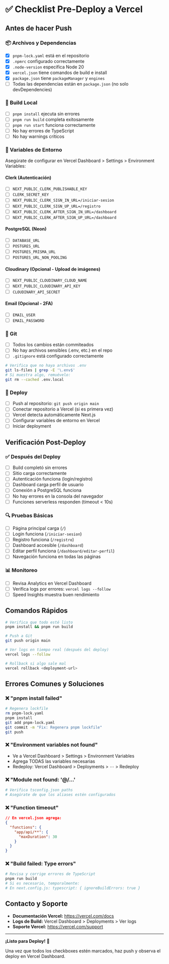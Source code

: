 # ✅ Checklist Pre-Deploy a Vercel

## Antes de hacer Push

### 📦 Archivos y Dependencias
- [x] `pnpm-lock.yaml` está en el repositorio
- [x] `.npmrc` configurado correctamente
- [x] `.node-version` especifica Node 20
- [x] `vercel.json` tiene comandos de build e install
- [x] `package.json` tiene `packageManager` y `engines`
- [ ] Todas las dependencias están en `package.json` (no solo devDependencies)

### 🔧 Build Local
- [ ] `pnpm install` ejecuta sin errores
- [ ] `pnpm run build` completa exitosamente
- [ ] `pnpm run start` funciona correctamente
- [ ] No hay errores de TypeScript
- [ ] No hay warnings críticos

### 🔐 Variables de Entorno
Asegúrate de configurar en Vercel Dashboard > Settings > Environment Variables:

#### Clerk (Autenticación)
- [ ] `NEXT_PUBLIC_CLERK_PUBLISHABLE_KEY`
- [ ] `CLERK_SECRET_KEY`
- [ ] `NEXT_PUBLIC_CLERK_SIGN_IN_URL=/iniciar-sesion`
- [ ] `NEXT_PUBLIC_CLERK_SIGN_UP_URL=/registro`
- [ ] `NEXT_PUBLIC_CLERK_AFTER_SIGN_IN_URL=/dashboard`
- [ ] `NEXT_PUBLIC_CLERK_AFTER_SIGN_UP_URL=/dashboard`

#### PostgreSQL (Neon)
- [ ] `DATABASE_URL`
- [ ] `POSTGRES_URL`
- [ ] `POSTGRES_PRISMA_URL`
- [ ] `POSTGRES_URL_NON_POOLING`

#### Cloudinary (Opcional - Upload de imágenes)
- [ ] `NEXT_PUBLIC_CLOUDINARY_CLOUD_NAME`
- [ ] `NEXT_PUBLIC_CLOUDINARY_API_KEY`
- [ ] `CLOUDINARY_API_SECRET`

#### Email (Opcional - 2FA)
- [ ] `EMAIL_USER`
- [ ] `EMAIL_PASSWORD`

### 📝 Git
- [ ] Todos los cambios están commiteados
- [ ] No hay archivos sensibles (.env, etc.) en el repo
- [ ] `.gitignore` está configurado correctamente

```bash
# Verifica que no haya archivos .env
git ls-files | grep -E '\.env$'
# Si muestra algo, remuévelo:
git rm --cached .env.local
```

### 🚀 Deploy
- [ ] Push al repositorio: `git push origin main`
- [ ] Conectar repositorio a Vercel (si es primera vez)
- [ ] Vercel detecta automáticamente Next.js
- [ ] Configurar variables de entorno en Vercel
- [ ] Iniciar deployment

## Verificación Post-Deploy

### ✅ Después del Deploy
- [ ] Build completó sin errores
- [ ] Sitio carga correctamente
- [ ] Autenticación funciona (login/registro)
- [ ] Dashboard carga perfil de usuario
- [ ] Conexión a PostgreSQL funciona
- [ ] No hay errores en la consola del navegador
- [ ] Funciones serverless responden (timeout < 10s)

### 🔍 Pruebas Básicas
- [ ] Página principal carga (`/`)
- [ ] Login funciona (`/iniciar-sesion`)
- [ ] Registro funciona (`/registro`)
- [ ] Dashboard accesible (`/dashboard`)
- [ ] Editar perfil funciona (`/dashboard/editar-perfil`)
- [ ] Navegación funciona en todas las páginas

### 📊 Monitoreo
- [ ] Revisa Analytics en Vercel Dashboard
- [ ] Verifica logs por errores: `vercel logs --follow`
- [ ] Speed Insights muestra buen rendimiento

## Comandos Rápidos

```bash
# Verifica que todo esté listo
pnpm install && pnpm run build

# Push a Git
git push origin main

# Ver logs en tiempo real (después del deploy)
vercel logs --follow

# Rollback si algo sale mal
vercel rollback <deployment-url>
```

## Errores Comunes y Soluciones

### ❌ "pnpm install failed"
```bash
# Regenera lockfile
rm pnpm-lock.yaml
pnpm install
git add pnpm-lock.yaml
git commit -m "Fix: Regenera pnpm lockfile"
git push
```

### ❌ "Environment variables not found"
- Ve a Vercel Dashboard > Settings > Environment Variables
- Agrega TODAS las variables necesarias
- Redeploy: Vercel Dashboard > Deployments > ⋯ > Redeploy

### ❌ "Module not found: '@/...'
```bash
# Verifica tsconfig.json paths
# Asegúrate de que los aliases estén configurados
```

### ❌ "Function timeout"
```json
// En vercel.json agrega:
{
  "functions": {
    "app/api/**": {
      "maxDuration": 30
    }
  }
}
```

### ❌ "Build failed: Type errors"
```bash
# Revisa y corrige errores de TypeScript
pnpm run build
# Si es necesario, temporalmente:
# En next.config.js: typescript: { ignoreBuildErrors: true }
```

## Contacto y Soporte

- **Documentación Vercel:** https://vercel.com/docs
- **Logs de Build:** Vercel Dashboard > Deployments > Ver logs
- **Soporte Vercel:** https://vercel.com/support

---

**¡Listo para Deploy!** 🚀

Una vez que todos los checkboxes estén marcados, haz push y observa el deploy en Vercel Dashboard.
